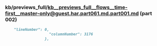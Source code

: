 ### kb/previews_full/kb__previews_full__flows__time-first__master-only@guest.har.part061.md.part001.md (part 002)

```md
    "lineNumber": 0,
                    "columnNumber": 3176
                  },
        
```

```
